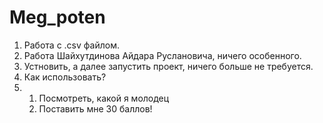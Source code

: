 # Meg_poten
1. Работа с .csv файлом.
2. Работа Шайхутдинова Айдара Руслановича, ничего особенного.
3.  Устновить, а далее запустить проект, ничего больше не требуется.
4.  Как использовать?
5.    1. Посмотреть, какой я молодец
      2. Поставить мне 30 баллов!

